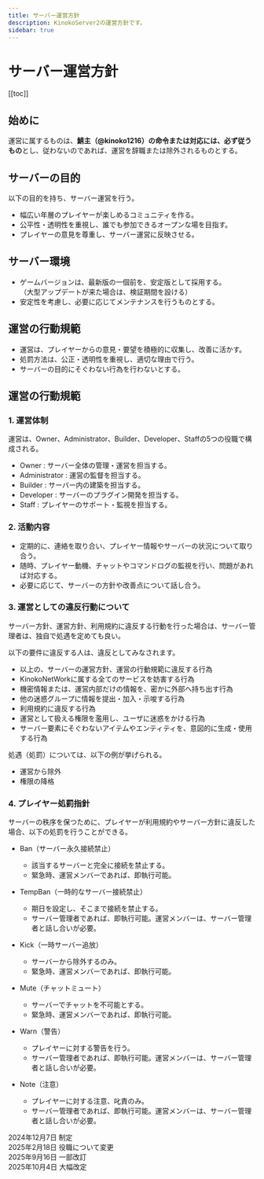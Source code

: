 ```yaml
---
title: サーバー運営方針
description: KinokoServer2の運営方針です。
sidebar: true
---
```

# サーバー運営方針

[[toc]]

## 始めに
運営に属するものは、**鯖主（@kinoko1216）の命令または対応には、必ず従うもの**とし、従わないのであれば、運営を辞職または除外されるものとする。

## サーバーの目的
以下の目的を持ち、サーバー運営を行う。
- 幅広い年層のプレイヤーが楽しめるコミュニティを作る。
- 公平性・透明性を重視し、誰でも参加できるオープンな場を目指す。
- プレイヤーの意見を尊重し、サーバー運営に反映させる。

## サーバー環境
- ゲームバージョンは、最新版の一個前を、安定版として採用する。<br>（大型アップデートが来た場合は、検証期間を設ける）
- 安定性を考慮し、必要に応じてメンテナンスを行うものとする。

## 運営の行動規範
- 運営は、プレイヤーからの意見・要望を積極的に収集し、改善に活かす。
- 処罰方法は、公正・透明性を重視し、適切な理由で行う。
- サーバーの目的にそぐわない行為を行わないとする。

## 運営の行動規範
### 1. 運営体制
運営は、Owner、Administrator、Builder、Developer、Staffの5つの役職で構成される。

- Owner : サーバー全体の管理・運営を担当する。
- Administrator : 運営の監督を担当する。
- Builder : サーバー内の建築を担当する。
- Developer : サーバーのプラグイン開発を担当する。
- Staff : プレイヤーのサポート・監視を担当する。

### 2. 活動内容
- 定期的に、連絡を取り合い、プレイヤー情報やサーバーの状況について取り合う。
- 随時、プレイヤー動機、チャットやコマンドログの監視を行い、問題があれば対応する。
- 必要に応じて、サーバーの方針や改善点について話し合う。

### 3. 運営としての違反行動について
サーバー方針、運営方針、利用規約に違反する行動を行った場合は、サーバー管理者は、独自で処遇を定めても良い。

以下の要件に違反する人は、違反としてみなされます。

- 以上の、サーバーの運営方針、運営の行動規範に違反する行為
- KinokoNetWorkに属する全てのサービスを妨害する行為
- 機密情報または、運営内部だけの情報を、密かに外部へ持ち出す行為
- 他の迷惑グループに情報を提出・加入・示唆する行為
- 利用規約に違反する行為
- 運営として扱える権限を濫用し、ユーザに迷惑をかける行為
- サーバー要素にそぐわないアイテムやエンティティを、意図的に生成・使用する行為

処遇（処罰）については、以下の例が挙げられる。

- 運営から除外
- 権限の降格

### 4. プレイヤー処罰指針
サーバーの秩序を保つために、プレイヤーが利用規約やサーバー方針に違反した場合、以下の処罰を行うことができる。

- Ban（サーバー永久接続禁止）
    - 該当するサーバーと完全に接続を禁止する。
    - 緊急時、運営メンバーであれば、即執行可能。

- TempBan（一時的なサーバー接続禁止）
    - 期日を設定し、そこまで接続を禁止する。
    - サーバー管理者であれば、即執行可能。運営メンバーは、サーバー管理者と話し合いが必要。

- Kick（一時サーバー追放）
    - サーバーから除外するのみ。
    - 緊急時、運営メンバーであれば、即執行可能。

- Mute（チャットミュート）
    - サーバーでチャットを不可能とする。
    - 緊急時、運営メンバーであれば、即執行可能。

- Warn（警告）
    - プレイヤーに対する警告を行う。
    - サーバー管理者であれば、即執行可能。運営メンバーは、サーバー管理者と話し合いが必要。

- Note（注意）
    - プレイヤーに対する注意、叱責のみ。
    - サーバー管理者であれば、即執行可能。運営メンバーは、サーバー管理者と話し合いが必要。

2024年12月7日 制定<br>
2025年2月18日 役職について変更<br>
2025年9月16日 一部改訂<br>
2025年10月4日 大幅改定<br>